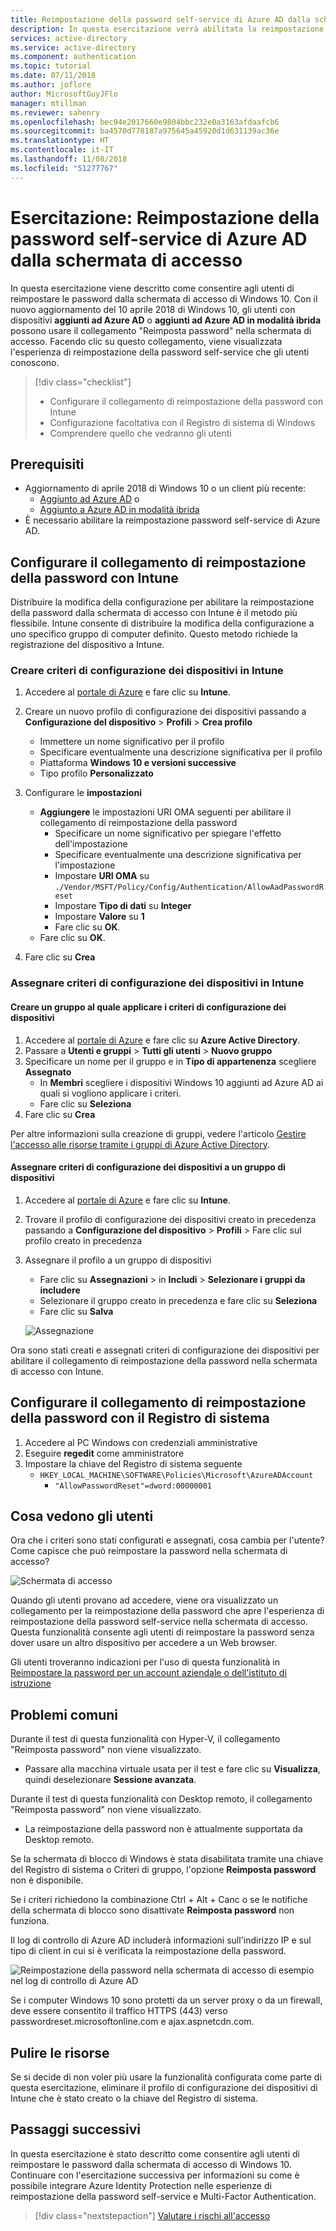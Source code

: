 ```yaml
---
title: Reimpostazione della password self-service di Azure AD dalla schermata di accesso di Windows 10
description: In questa esercitazione verrà abilitata la reimpostazione della password dalla schermata di accesso di Windows 10 per ridurre le chiamate al supporto tecnico.
services: active-directory
ms.service: active-directory
ms.component: authentication
ms.topic: tutorial
ms.date: 07/11/2018
ms.author: joflore
author: MicrosoftGuyJFlo
manager: mtillman
ms.reviewer: sahenry
ms.openlocfilehash: bec94e2017660e9804bbc232e0a3163afdaafcb6
ms.sourcegitcommit: ba4570d778187a975645a45920d1d631139ac36e
ms.translationtype: HT
ms.contentlocale: it-IT
ms.lasthandoff: 11/08/2018
ms.locfileid: "51277767"
---
```

# <a name="tutorial-azure-ad-password-reset-from-the-login-screen"></a>Esercitazione: Reimpostazione della password self-service di Azure AD dalla schermata di accesso

In questa esercitazione viene descritto come consentire agli utenti di reimpostare le password dalla schermata di accesso di Windows 10. Con il nuovo aggiornamento del 10 aprile 2018 di Windows 10, gli utenti con dispositivi **aggiunti ad Azure AD** o **aggiunti ad Azure AD in modalità ibrida** possono usare il collegamento "Reimposta password" nella schermata di accesso. Facendo clic su questo collegamento, viene visualizzata l'esperienza di reimpostazione della password self-service che gli utenti conoscono.

> [!div class="checklist"]
> * Configurare il collegamento di reimpostazione della password con Intune
> * Configurazione facoltativa con il Registro di sistema di Windows
> * Comprendere quello che vedranno gli utenti

## <a name="prerequisites"></a>Prerequisiti

* Aggiornamento di aprile 2018 di Windows 10 o un client più recente:
   * [Aggiunto ad Azure AD](../device-management-azure-portal.md) o 
   * [Aggiunto a Azure AD in modalità ibrida](../device-management-hybrid-azuread-joined-devices-setup.md)
* È necessario abilitare la reimpostazione password self-service di Azure AD.

## <a name="configure-reset-password-link-using-intune"></a>Configurare il collegamento di reimpostazione della password con Intune

Distribuire la modifica della configurazione per abilitare la reimpostazione della password dalla schermata di accesso con Intune è il metodo più flessibile. Intune consente di distribuire la modifica della configurazione a uno specifico gruppo di computer definito. Questo metodo richiede la registrazione del dispositivo a Intune.

### <a name="create-a-device-configuration-policy-in-intune"></a>Creare criteri di configurazione dei dispositivi in Intune

1. Accedere al [portale di Azure](https://portal.azure.com) e fare clic su **Intune**.
2. Creare un nuovo profilo di configurazione dei dispositivi passando a **Configurazione del dispositivo** > **Profili** > **Crea profilo**
   * Immettere un nome significativo per il profilo
   * Specificare eventualmente una descrizione significativa per il profilo
   * Piattaforma **Windows 10 e versioni successive**
   * Tipo profilo **Personalizzato**

3. Configurare le **impostazioni**
   * **Aggiungere** le impostazioni URI OMA seguenti per abilitare il collegamento di reimpostazione della password
      * Specificare un nome significativo per spiegare l'effetto dell'impostazione
      * Specificare eventualmente una descrizione significativa per l'impostazione
      * Impostare **URI OMA** su `./Vendor/MSFT/Policy/Config/Authentication/AllowAadPasswordReset`
      * Impostare **Tipo di dati** su **Integer**
      * Impostare **Valore** su **1**
      * Fare clic su **OK**.
   * Fare clic su **OK**.
4. Fare clic su **Crea**

### <a name="assign-a-device-configuration-policy-in-intune"></a>Assegnare criteri di configurazione dei dispositivi in Intune

#### <a name="create-a-group-to-apply-device-configuration-policy-to"></a>Creare un gruppo al quale applicare i criteri di configurazione dei dispositivi

1. Accedere al [portale di Azure](https://portal.azure.com) e fare clic su **Azure Active Directory**.
2. Passare a **Utenti e gruppi** > **Tutti gli utenti** > **Nuovo gruppo**
3. Specificare un nome per il gruppo e in **Tipo di appartenenza** scegliere **Assegnato**
   * In **Membri** scegliere i dispositivi Windows 10 aggiunti ad Azure AD ai quali si vogliono applicare i criteri.
   * Fare clic su **Seleziona**
4. Fare clic su **Crea**

Per altre informazioni sulla creazione di gruppi, vedere l'articolo [Gestire l'accesso alle risorse tramite i gruppi di Azure Active Directory](../fundamentals/active-directory-manage-groups.md).

#### <a name="assign-device-configuration-policy-to-device-group"></a>Assegnare criteri di configurazione dei dispositivi a un gruppo di dispositivi

1. Accedere al [portale di Azure](https://portal.azure.com) e fare clic su **Intune**.
2. Trovare il profilo di configurazione dei dispositivi creato in precedenza passando a **Configurazione del dispositivo** > **Profili** > Fare clic sul profilo creato in precedenza
3. Assegnare il profilo a un gruppo di dispositivi 
   * Fare clic su **Assegnazioni** > in **Includi** > **Selezionare i gruppi da includere**
   * Selezionare il gruppo creato in precedenza e fare clic su **Seleziona**
   * Fare clic su **Salva**

   ![Assegnazione][Assignment]

Ora sono stati creati e assegnati criteri di configurazione dei dispositivi per abilitare il collegamento di reimpostazione della password nella schermata di accesso con Intune.

## <a name="configure-reset-password-link-using-the-registry"></a>Configurare il collegamento di reimpostazione della password con il Registro di sistema

1. Accedere al PC Windows con credenziali amministrative
2. Eseguire **regedit** come amministratore
3. Impostare la chiave del Registro di sistema seguente
   * `HKEY_LOCAL_MACHINE\SOFTWARE\Policies\Microsoft\AzureADAccount`
      * `"AllowPasswordReset"=dword:00000001`

## <a name="what-do-users-see"></a>Cosa vedono gli utenti

Ora che i criteri sono stati configurati e assegnati, cosa cambia per l'utente? Come capisce che può reimpostare la password nella schermata di accesso?

![Schermata di accesso][LoginScreen]

Quando gli utenti provano ad accedere, viene ora visualizzato un collegamento per la reimpostazione della password che apre l'esperienza di reimpostazione della password self-service nella schermata di accesso. Questa funzionalità consente agli utenti di reimpostare la password senza dover usare un altro dispositivo per accedere a un Web browser.

Gli utenti troveranno indicazioni per l'uso di questa funzionalità in [Reimpostare la password per un account aziendale o dell'istituto di istruzione](../user-help/active-directory-passwords-update-your-own-password.md#reset-password-at-sign-in)

## <a name="common-issues"></a>Problemi comuni

Durante il test di questa funzionalità con Hyper-V, il collegamento "Reimposta password" non viene visualizzato.

* Passare alla macchina virtuale usata per il test e fare clic su **Visualizza**, quindi deselezionare **Sessione avanzata**.

Durante il test di questa funzionalità con Desktop remoto, il collegamento "Reimposta password" non viene visualizzato.

* La reimpostazione della password non è attualmente supportata da Desktop remoto.

Se la schermata di blocco di Windows è stata disabilitata tramite una chiave del Registro di sistema o Criteri di gruppo, l'opzione **Reimposta password** non è disponibile.

Se i criteri richiedono la combinazione Ctrl + Alt + Canc o se le notifiche della schermata di blocco sono disattivate **Reimposta password** non funziona.

Il log di controllo di Azure AD includerà informazioni sull'indirizzo IP e sul tipo di client in cui si è verificata la reimpostazione della password.

![Reimpostazione della password nella schermata di accesso di esempio nel log di controllo di Azure AD](media/tutorial-sspr-windows/windows-sspr-azure-ad-audit-log.png)

Se i computer Windows 10 sono protetti da un server proxy o da un firewall, deve essere consentito il traffico HTTPS (443) verso passwordreset.microsoftonline.com e ajax.aspnetcdn.com.

## <a name="clean-up-resources"></a>Pulire le risorse

Se si decide di non voler più usare la funzionalità configurata come parte di questa esercitazione, eliminare il profilo di configurazione dei dispositivi di Intune che è stato creato o la chiave del Registro di sistema.

## <a name="next-steps"></a>Passaggi successivi

In questa esercitazione è stato descritto come consentire agli utenti di reimpostare le password dalla schermata di accesso di Windows 10. Continuare con l'esercitazione successiva per informazioni su come è possibile integrare Azure Identity Protection nelle esperienze di reimpostazione della password self-service e Multi-Factor Authentication.

> [!div class="nextstepaction"]
> [Valutare i rischi all'accesso](tutorial-risk-based-sspr-mfa.md)

[Assignment]: ./media/tutorial-sspr-windows/profile-assignment.png "Assegnare criteri di configurazione dei dispositivi Intune a un gruppo di dispositivi Windows 10"
[LoginScreen]: ./media/tutorial-sspr-windows/logon-reset-password.png "Collegamento di reimpostazione della password nella schermata di accesso di Windows 10"

